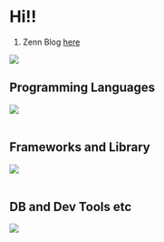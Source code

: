 # Hi!!
1. Zenn Blog [here](https://zenn.dev/na0kia)

![](https://github-readme-stats.vercel.app/api/top-langs?username=na0kiA&show_icons=true&locale=en&layout=compact)

## Programming Languages

<img src="https://skillicons.dev/icons?i=html,css,js,typescript,ruby," /> <br /><br />

## Frameworks and Library

<img src="https://skillicons.dev/icons?i=rails,jest,jquery,tailwind" /> <br /><br />

## DB and Dev Tools etc

<img src="https://skillicons.dev/icons?i=mysql,redis,docker,aws,figma,nginx,sentry" /> <br /><br />
